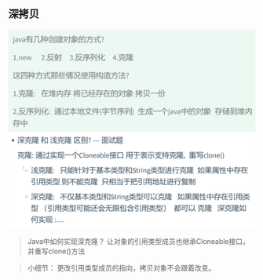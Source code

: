 ## 深拷贝
![img_1.png](img_1.png)
![img_2.png](img_2.png)

> Java中如何实现深克隆？
> 让对象的引用类型成员也继承Cloneable接口，并重写clone()方法
 
> 小细节：
> 更改引用类型成员的指向，拷贝对象不会跟着改变。
